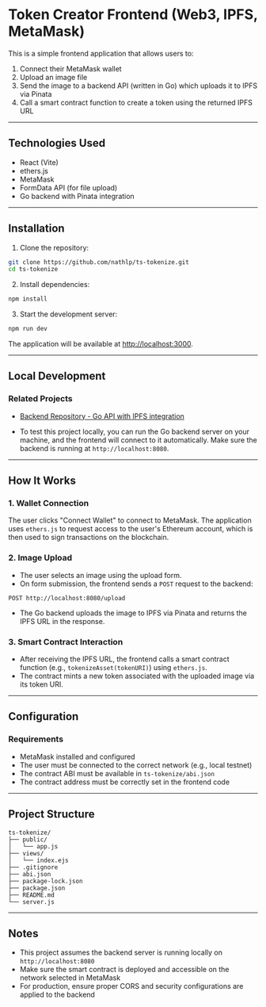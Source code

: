 # Token Creator Frontend (Web3, IPFS, MetaMask)

This is a simple frontend application that allows users to:

1. Connect their MetaMask wallet
2. Upload an image file
3. Send the image to a backend API (written in Go) which uploads it to IPFS via Pinata
4. Call a smart contract function to create a token using the returned IPFS URL
---

## Technologies Used

- React (Vite)
- ethers.js
- MetaMask
- FormData API (for file upload)
- Go backend with Pinata integration

---

## Installation

1. Clone the repository:

```bash
git clone https://github.com/nathlp/ts-tokenize.git
cd ts-tokenize
```

2. Install dependencies:

```bash
npm install
```

3. Start the development server:

```bash
npm run dev
```

The application will be available at [http://localhost:3000](http://localhost:3000).

---

## Local Development


### Related Projects

- [Backend Repository - Go API with IPFS integration](https://github.com/nathlp/go-tokenize)

- To test this project locally, you can run the Go backend server on your machine, and the frontend will connect to it automatically. Make sure the backend is running at `http://localhost:8080`.

---

## How It Works

### 1. Wallet Connection

The user clicks "Connect Wallet" to connect to MetaMask. The application uses `ethers.js` to request access to the user's Ethereum account, which is then used to sign transactions on the blockchain.

### 2. Image Upload

- The user selects an image using the upload form.
- On form submission, the frontend sends a `POST` request to the backend:

```
POST http://localhost:8080/upload
```

- The Go backend uploads the image to IPFS via Pinata and returns the IPFS URL in the response.

### 3. Smart Contract Interaction

- After receiving the IPFS URL, the frontend calls a smart contract function (e.g., `tokenizeAsset(tokenURI)`) using `ethers.js`.
- The contract mints a new token associated with the uploaded image via its token URI.

---

## Configuration

### Requirements

- MetaMask installed and configured
- The user must be connected to the correct network (e.g., local testnet)
- The contract ABI must be available in `ts-tokenize/abi.json`
- The contract address must be correctly set in the frontend code

---

## Project Structure

```
ts-tokenize/
├── public/
│   └── app.js
├── views/
│   └── index.ejs
├── .gitignore
├── abi.json
├── package-lock.json
├── package.json
├── README.md
└── server.js
```

---

## Notes

- This project assumes the backend server is running locally on `http://localhost:8080`
- Make sure the smart contract is deployed and accessible on the network selected in MetaMask
- For production, ensure proper CORS and security configurations are applied to the backend
